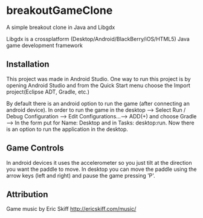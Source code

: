 # breakoutGameClone
A simple breakout clone in Java and Libgdx 

Libgdx is a crossplatform (Desktop/Android/BlackBerry/iOS/HTML5) Java game development framework


Installation 
--------------

This project was made in Android Studio. One way to run this project is by 
opening Android Studio and from the Quick Start menu choose the 
Import project(Eclipse ADT, Gradle, etc.)

By default there is an android option to run the game (after connecting an android device).
In order to run the game in the desktop --> Select Run / Debug Configuration --> Edit Configurations...--> ADD(+) and choose Gradle --> In the form put for Name: Desktop and in Tasks: desktop:run.
Now there is an option to run the application in the desktop.

Game Controls
--------------

In android devices it uses the accelerometer so you just tilt at the direction you want the paddle to move.
In desktop you can move the paddle using the arrow keys (left and right) and pause the game pressing 'P'.


Attribution
------------
Game music by Eric Skiff http://ericskiff.com/music/
